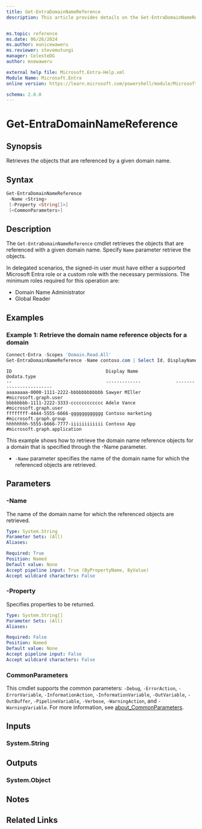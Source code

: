 ```yaml
---
title: Get-EntraDomainNameReference
description: This article provides details on the Get-EntraDomainNameReference command.


ms.topic: reference
ms.date: 06/26/2024
ms.author: eunicewaweru
ms.reviewer: stevemutungi
manager: CelesteDG
author: msewaweru

external help file: Microsoft.Entra-Help.xml
Module Name: Microsoft.Entra
online version: https://learn.microsoft.com/powershell/module/Microsoft.Entra/Get-EntraDomainNameReference

schema: 2.0.0
---
```


# Get-EntraDomainNameReference

## Synopsis

Retrieves the objects that are referenced by a given domain name.

## Syntax

```powershell
Get-EntraDomainNameReference
 -Name <String>
 [-Property <String[]>]
 [<CommonParameters>]
```

## Description

The `Get-EntraDomainNameReference` cmdlet retrieves the objects that are referenced with a given domain name. Specify `Name` parameter retrieve the objects.

In delegated scenarios, the signed-in user must have either a supported Microsoft Entra role or a custom role with the necessary permissions. The minimum roles required for this operation are:

- Domain Name Administrator
- Global Reader

## Examples

### Example 1: Retrieve the domain name reference objects for a domain

```powershell
Connect-Entra -Scopes 'Domain.Read.All'
Get-EntraDomainNameReference -Name contoso.com | Select Id, DisplayName, '@odata.type'
```

```Output
ID                                   Display Name              @odata.type               
--                                   -------------             ------------------------
aaaaaaaa-0000-1111-2222-bbbbbbbbbbbb Sawyer MIller            #microsoft.graph.user     
bbbbbbbb-1111-2222-3333-cccccccccccc Adele Vance              #microsoft.graph.user     
ffffffff-4444-5555-6666-gggggggggggg Contoso marketing        #microsoft.graph.group    
hhhhhhhh-5555-6666-7777-iiiiiiiiiiii Contoso App              #microsoft.graph.application
```

This example shows how to retrieve the domain name reference objects for a domain that is specified through the -Name parameter.

- `-Name` parameter specifies the name of the domain name for which the referenced objects are retrieved.

## Parameters

### -Name

The name of the domain name for which the referenced objects are retrieved.

```yaml
Type: System.String
Parameter Sets: (All)
Aliases:

Required: True
Position: Named
Default value: None
Accept pipeline input: True (ByPropertyName, ByValue)
Accept wildcard characters: False
```

### -Property

Specifies properties to be returned.

```yaml
Type: System.String[]
Parameter Sets: (All)
Aliases:

Required: False
Position: Named
Default value: None
Accept pipeline input: False
Accept wildcard characters: False
```

### CommonParameters

This cmdlet supports the common parameters: `-Debug`, `-ErrorAction`, `-ErrorVariable`, `-InformationAction`, `-InformationVariable`, `-OutVariable`, `-OutBuffer`, `-PipelineVariable`, `-Verbose`, `-WarningAction`, and `-WarningVariable`. For more information, see [about_CommonParameters](https://go.microsoft.com/fwlink/?LinkID=113216).

## Inputs

### System.String

## Outputs

### System.Object

## Notes

## Related Links

